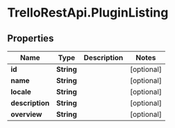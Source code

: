 # TrelloRestApi.PluginListing

## Properties

Name | Type | Description | Notes
------------ | ------------- | ------------- | -------------
**id** | **String** |  | [optional] 
**name** | **String** |  | [optional] 
**locale** | **String** |  | [optional] 
**description** | **String** |  | [optional] 
**overview** | **String** |  | [optional] 



